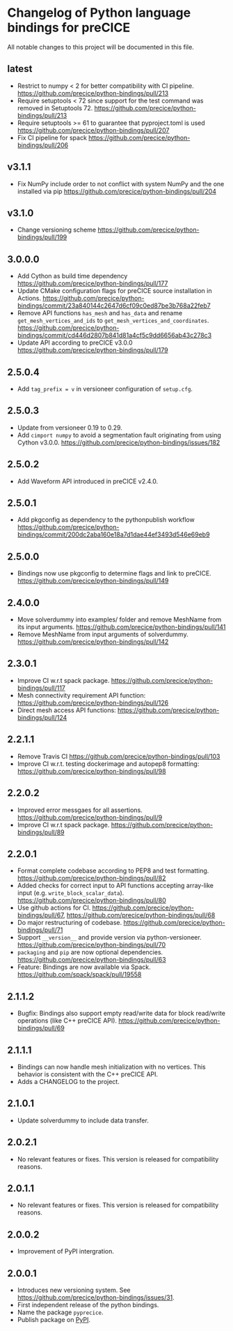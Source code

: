 # Changelog of Python language bindings for preCICE

All notable changes to this project will be documented in this file.

## latest

* Restrict to numpy < 2 for better compatibility with CI pipeline. https://github.com/precice/python-bindings/pull/213
* Require setuptools < 72 since support for the test command was removed in Setuptools 72. https://github.com/precice/python-bindings/pull/213
* Require setuptools >= 61 to guarantee that pyproject.toml is used https://github.com/precice/python-bindings/pull/207
* Fix CI pipeline for spack https://github.com/precice/python-bindings/pull/206

## v3.1.1

* Fix NumPy include order to not conflict with system NumPy and the one installed via pip https://github.com/precice/python-bindings/pull/204

## v3.1.0

* Change versioning scheme https://github.com/precice/python-bindings/pull/199

## 3.0.0.0

* Add Cython as build time dependency https://github.com/precice/python-bindings/pull/177
* Update CMake configuration flags for preCICE source installation in Actions. https://github.com/precice/python-bindings/commit/23a840144c2647d6cf09c0ed87be3b768a22feb7
* Remove API functions `has_mesh` and `has_data` and rename `get_mesh_vertices_and_ids` to `get_mesh_vertices_and_coordinates`. https://github.com/precice/python-bindings/commit/cd446d2807b841d81a4cf5c9dd6656ab43c278c3
* Update API according to preCICE v3.0.0 https://github.com/precice/python-bindings/pull/179

## 2.5.0.4

* Add `tag_prefix = v` in versioneer configuration of `setup.cfg`.

## 2.5.0.3

* Update from versioneer 0.19 to 0.29.
* Add `cimport numpy` to avoid a segmentation fault originating from using Cython v3.0.0. https://github.com/precice/python-bindings/issues/182

## 2.5.0.2

* Add Waveform API introduced in preCICE v2.4.0.

## 2.5.0.1

* Add pkgconfig as dependency to the pythonpublish workflow https://github.com/precice/python-bindings/commit/200dc2aba160e18a7d1dae44ef3493d546e69eb9

## 2.5.0.0

* Bindings now use pkgconfig to determine flags and link to preCICE. https://github.com/precice/python-bindings/pull/149

## 2.4.0.0

* Move solverdummy into examples/ folder and remove MeshName from its input arguments. https://github.com/precice/python-bindings/pull/141
* Remove MeshName from input arguments of solverdummy. https://github.com/precice/python-bindings/pull/142

## 2.3.0.1

* Improve CI w.r.t spack package. https://github.com/precice/python-bindings/pull/117
* Mesh connectivity requirement API function: https://github.com/precice/python-bindings/pull/126
* Direct mesh access API functions: https://github.com/precice/python-bindings/pull/124

## 2.2.1.1

* Remove Travis CI https://github.com/precice/python-bindings/pull/103
* Improve CI w.r.t. testing dockerimage and autopep8 formatting: https://github.com/precice/python-bindings/pull/98

## 2.2.0.2

* Improved error messgaes for all assertions. https://github.com/precice/python-bindings/pull/9
* Improve CI w.r.t spack package. https://github.com/precice/python-bindings/pull/89

## 2.2.0.1

* Format complete codebase according to PEP8 and test formatting. https://github.com/precice/python-bindings/pull/82
* Added checks for correct input to API functions accepting array-like input (e.g. `write_block_scalar_data`). https://github.com/precice/python-bindings/pull/80
* Use github actions for CI. https://github.com/precice/python-bindings/pull/67, https://github.com/precice/python-bindings/pull/68
* Do major restructuring of codebase. https://github.com/precice/python-bindings/pull/71
* Support `__version__` and provide version via python-versioneer. https://github.com/precice/python-bindings/pull/70
* `packaging` and `pip` are now optional dependencies. https://github.com/precice/python-bindings/pull/63
* Feature: Bindings are now available via Spack. https://github.com/spack/spack/pull/19558

## 2.1.1.2

* Bugfix: Bindings also support empty read/write data for block read/write operations (like C++ preCICE API). https://github.com/precice/python-bindings/pull/69

## 2.1.1.1

* Bindings can now handle mesh initialization with no vertices. This behavior is consistent with the C++ preCICE API.
* Adds a CHANGELOG to the project.

## 2.1.0.1

* Update solverdummy to include data transfer.

## 2.0.2.1

* No relevant features or fixes. This version is released for compatibility reasons.

## 2.0.1.1

* No relevant features or fixes. This version is released for compatibility reasons.

## 2.0.0.2

* Improvement of PyPI intergration.

## 2.0.0.1

* Introduces new versioning system. See https://github.com/precice/python-bindings/issues/31.
* First independent release of the python bindings.
* Name the package `pyprecice`.
* Publish package on [PyPI](https://pypi.org/project/pyprecice/).
